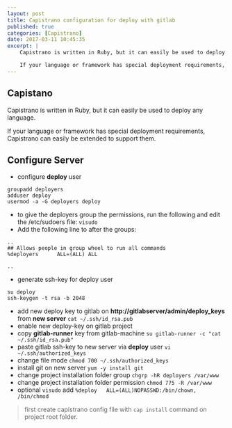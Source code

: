 ```yaml
---
layout: post	
title: Capistrano configuration for deploy with gitlab
published: true
categories: [Capistrano]
date: 2017-03-11 10:45:35
excerpt: | 
    Capistrano is written in Ruby, but it can easily be used to deploy any language.

    If your language or framework has special deployment requirements, Capistrano can easily be extended to support them.
---
```


## Capistano

Capistrano is written in Ruby, but it can easily be used to deploy any language.

If your language or framework has special deployment requirements, Capistrano can easily be extended to support them.


## Configure Server

- configure **deploy** user
 
```ssh 
groupadd deployers
adduser deploy
usermod -a -G deployers deploy
```
- to give the deployers group the permissions, run the following and edit the /etc/sudoers file: `visudo`
- Add the following line to after the groups:

```ssh 
..
## Allows people in group wheel to run all commands
%deployers      ALL=(ALL) ALL

..
```

- generate ssh-key for deploy user

```ssh
su deploy
ssh-keygen -t rsa -b 2048
```

- add new deploy key to gitlab on **http://gitlabserver/admin/deploy_keys** from **new server** `cat ~/.ssh/id_rsa.pub`
- enable new deploy-key on gitlab project
- copy **gitlab-runner** key from gitlab-machine `su gitlab-runner -c "cat ~/.ssh/id_rsa.pub"`
- paste gitlab ssh-key to new server via **deploy** user `vi ~/.ssh/authorized_keys`
- change file mode `chmod 700 ~/.ssh/authorized_keys`
- install git on new server `yum -y install git`
- change project installation folder group `chgrp -hR deployers /var/www`
- change project installation folder permission `chmod 775 -R /var/www`
- optional `visudo` add `%deploy   ALL=(ALL)NOPASSWD:/bin/chown, /bin/chmod`

> first create capistrano config file with `cap install` command on project root folder.

